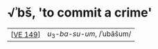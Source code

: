 # √ʾbš, 'to commit a crime'  

|            |                                       |
| ---------- | ------------------------------------- |
| [[VE 149]] | *u*<sub>3</sub>-*ba-su-um*, /ʾubāšum/ |


[//begin]: # "Autogenerated link references for markdown compatibility"
[VE 149]: <VE 149> "VE 149 𒅇𒉡𒃻"
[//end]: # "Autogenerated link references"